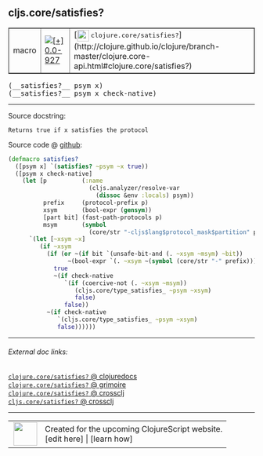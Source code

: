 ## cljs.core/satisfies?



 <table border="1">
<tr>
<td>macro</td>
<td><a href="https://github.com/cljsinfo/cljs-api-docs/tree/0.0-927"><img valign="middle" alt="[+] 0.0-927" title="Added in 0.0-927" src="https://img.shields.io/badge/+-0.0--927-lightgrey.svg"></a> </td>
<td>
[<img height="24px" valign="middle" src="http://i.imgur.com/1GjPKvB.png"> <samp>clojure.core/satisfies?</samp>](http://clojure.github.io/clojure/branch-master/clojure.core-api.html#clojure.core/satisfies?)
</td>
</tr>
</table>


 <samp>
(__satisfies?__ psym x)<br>
</samp>
 <samp>
(__satisfies?__ psym x check-native)<br>
</samp>

---





Source docstring:

```
Returns true if x satisfies the protocol
```


Source code @ [github](https://github.com/clojure/clojurescript/blob/r1806/src/clj/cljs/core.clj#L829-L853):

```clj
(defmacro satisfies?
  ([psym x] `(satisfies? ~psym ~x true))
  ([psym x check-native]
    (let [p          (:name
                       (cljs.analyzer/resolve-var
                         (dissoc &env :locals) psym))
          prefix     (protocol-prefix p)
          xsym       (bool-expr (gensym))
          [part bit] (fast-path-protocols p)
          msym       (symbol
                       (core/str "-cljs$lang$protocol_mask$partition" part "$"))]
      `(let [~xsym ~x]
         (if ~xsym
           (if (or ~(if bit `(unsafe-bit-and (. ~xsym ~msym) ~bit))
                 ~(bool-expr `(. ~xsym ~(symbol (core/str "-" prefix)))))
             true
             ~(if check-native
                `(if (coercive-not (. ~xsym ~msym))
                   (cljs.core/type_satisfies_ ~psym ~xsym)
                   false)
                false))
           ~(if check-native
              `(cljs.core/type_satisfies_ ~psym ~xsym)
              false))))))
```

<!--
Repo - tag - source tree - lines:

 <pre>
clojurescript @ r1806
└── src
    └── clj
        └── cljs
            └── <ins>[core.clj:829-853](https://github.com/clojure/clojurescript/blob/r1806/src/clj/cljs/core.clj#L829-L853)</ins>
</pre>

-->

---



###### External doc links:

[`clojure.core/satisfies?` @ clojuredocs](http://clojuredocs.org/clojure.core/satisfies_q)<br>
[`clojure.core/satisfies?` @ grimoire](http://conj.io/store/v1/org.clojure/clojure/1.7.0-beta3/clj/clojure.core/satisfies%3F/)<br>
[`clojure.core/satisfies?` @ crossclj](http://crossclj.info/fun/clojure.core/satisfies%3F.html)<br>
[`cljs.core/satisfies?` @ crossclj](http://crossclj.info/fun/cljs.core/satisfies%3F.html)<br>

---

 <table>
<tr><td>
<img valign="middle" align="right" width="48px" src="http://i.imgur.com/Hi20huC.png">
</td><td>
Created for the upcoming ClojureScript website.<br>
[edit here] | [learn how]
</td></tr></table>

[edit here]:https://github.com/cljsinfo/cljs-api-docs/blob/master/cljsdoc/cljs.core_satisfiesQMARK.cljsdoc
[learn how]:https://github.com/cljsinfo/cljs-api-docs/wiki/cljsdoc-files

<!--

This information was too distracting to show to readers, but I'll leave it
commented here since it is helpful to:

- pretty-print the data used to generate this document
- and show how to retrieve that data



The API data for this symbol:

```clj
{:ns "cljs.core",
 :name "satisfies?",
 :signature ["[psym x]" "[psym x check-native]"],
 :history [["+" "0.0-927"]],
 :type "macro",
 :full-name-encode "cljs.core_satisfiesQMARK",
 :source {:code "(defmacro satisfies?\n  ([psym x] `(satisfies? ~psym ~x true))\n  ([psym x check-native]\n    (let [p          (:name\n                       (cljs.analyzer/resolve-var\n                         (dissoc &env :locals) psym))\n          prefix     (protocol-prefix p)\n          xsym       (bool-expr (gensym))\n          [part bit] (fast-path-protocols p)\n          msym       (symbol\n                       (core/str \"-cljs$lang$protocol_mask$partition\" part \"$\"))]\n      `(let [~xsym ~x]\n         (if ~xsym\n           (if (or ~(if bit `(unsafe-bit-and (. ~xsym ~msym) ~bit))\n                 ~(bool-expr `(. ~xsym ~(symbol (core/str \"-\" prefix)))))\n             true\n             ~(if check-native\n                `(if (coercive-not (. ~xsym ~msym))\n                   (cljs.core/type_satisfies_ ~psym ~xsym)\n                   false)\n                false))\n           ~(if check-native\n              `(cljs.core/type_satisfies_ ~psym ~xsym)\n              false))))))",
          :title "Source code",
          :repo "clojurescript",
          :tag "r1806",
          :filename "src/clj/cljs/core.clj",
          :lines [829 853]},
 :full-name "cljs.core/satisfies?",
 :clj-symbol "clojure.core/satisfies?",
 :docstring "Returns true if x satisfies the protocol"}

```

Retrieve the API data for this symbol:

```clj
;; from Clojure REPL
(require '[clojure.edn :as edn])
(-> (slurp "https://raw.githubusercontent.com/cljsinfo/cljs-api-docs/catalog/cljs-api.edn")
    (edn/read-string)
    (get-in [:symbols "cljs.core/satisfies?"]))
```

-->

